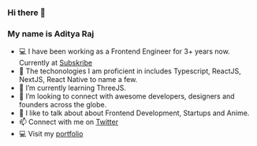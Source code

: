 ### Hi there 👋
### My name is Aditya Raj

- :computer: I have been working as a Frontend Engineer for 3+ years now. Currently at [Subskribe](https://subskribe.com)
- 🔭 The techonologies I am proficient in includes Typescript, ReactJS, NextJS, React Native to name a few.
- 🌱 I’m currently learning ThreeJS.
- 🥂 I’m looking to connect with awesome developers, designers and founders across the globe.
- 💬 I like to talk about about Frontend Development, Startups and Anime.
- 📫 Connect with me on [Twitter](https://twitter.com/ExplorerAadi)
- 💻 Visit my [portfolio](https://exploreraadi.com)
